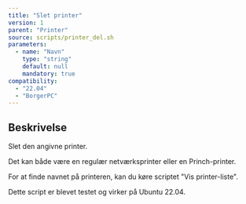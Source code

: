 ```yaml
---
title: "Slet printer"
version: 1
parent: "Printer"
source: scripts/printer_del.sh
parameters:
  - name: "Navn"
    type: "string"
    default: null
    mandatory: true
compatibility:  
  - "22.04"
  - "BorgerPC"
---
```


## Beskrivelse
Slet den angivne printer.

Det kan både være en regulær netværksprinter eller en Princh-printer.

For at finde navnet på printeren, kan du køre scriptet "Vis printer-liste".

Dette script er blevet testet og virker på Ubuntu 22.04.
